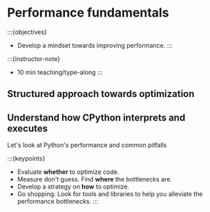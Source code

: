 # Performance fundamentals

:::{objectives}
- Develop a mindset towards improving performance.
:::

:::{instructor-note}

   - 10 min teaching/type-along
:::


## Structured approach towards optimization



## Understand how CPython interprets and executes

Let's look at Python's performance and common pitfalls

:::{keypoints}
- Evaluate **whether** to optimize code.
- Measure don't guess. Find **where** the bottlenecks are.
- Develop a strategy on **how** to optimize.
- Go shopping. Look for tools and libraries to help you alleviate the performance bottlenecks.
:::